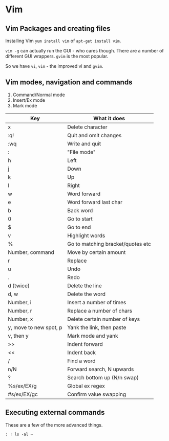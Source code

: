 # Vim

## Vim Packages and creating files

Installing Vim `yum install vim` of `apt-get install vim`.

`vim -g` can actually run the GUI - who cares though. There are a number of different GUI wrappers. `gvim` is the most popular.

So we have `vi`, `vim` - the improved vi and `gvim`.

## Vim modes, navigation and commands

1. Command/Normal mode
2. Insert/Ex mode
3. Mark mode

| Key 				| What it does 						|
| ---				| ---								|
| x					| Delete character 					|
| :q! 				| Quit and omit changes 			|
| :wq				| Write and quit	 				|
| : 				| "File mode" 						|
| h 				| Left								|
| j 				| Down 								|
| k 				| Up 								|
| l					| Right 							|
| w 				| Word forward 						|
| e 				| Word forward last char 			|
| b 				| Back word 						|
| 0 				| Go to start 						|
| $ 				| Go to end 						|
| v					| Highlight words					|
| % 				| Go to matching bracket/quotes etc |
| Number, command 	| Move by certain amount 			|
| r 				| Replace 							|
| u 				| Undo 								|
| . 				| Redo 								|
| d (twice) 		| Delete the line 					|
| d, w 				| Delete the word 					|
| Number, i 		| Insert a number of times 			|
| Number, r 		| Replace a number of chars 		|
| Number, x 		| Delete certain number of keys 	|
| y, move to new spot, p | Yank the link, then paste 	|
| v, then y 		| Mark mode and yank 				|
| >>				| Indent forward 					|
| << 				| Indent back 						|
| /<word>			| Find a word 						|
| n/N 				| Forward search, N upwards 		|
| ?<word>			| Search bottom up (N/n swap)		|
| %s/ex/EX/g 		| Global ex regex 					|
| #s/ex/EX/gc 		| Confirm value swapping 			|

## Executing external commands

These are a few of the more advanced things.

`: ! ls -al ~`
